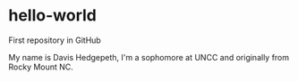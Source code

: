 # hello-world
First repository in GitHub

My name is Davis Hedgepeth, I'm a sophomore at UNCC and originally from Rocky Mount NC.
